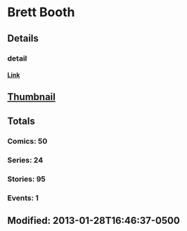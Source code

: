 # Brett  Booth 
## Details
### detail
#### [Link](http://marvel.com/comics/creators/1148/brett_booth?utm_campaign=apiRef&utm_source=225578a89fc76f3d20fbffda5d17a88d)
## [Thumbnail](http://i.annihil.us/u/prod/marvel/i/mg/8/80/4bc5b1b14c633.jpg)
## Totals
### Comics: 50
### Series: 24
### Stories: 95
### Events: 1
## Modified: 2013-01-28T16:46:37-0500